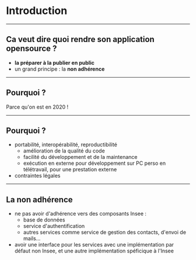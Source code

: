 # Introduction

----

## Ca veut dire quoi rendre son application opensource ?

- **la préparer à la publier en public**
- un grand principe : la **non adhérence**

----

## Pourquoi ?

Parce qu'on est en 2020 !

----

## Pourquoi ?

- portabilité, interopérabilité, reproductibilité 
    - amélioration de la qualité du code
    - facilité du développement et de la maintenance
    - exécution en externe pour développement sur PC perso en télétravail, pour une prestation externe
- contraintes légales

----

## La non adhérence

- ne pas avoir d'adhérence vers des composants Insee :
    - base de données
    - service d'authentification
    - autres services comme service de gestion des contacts, d'envoi de mails...
- avoir une interface pour les services avec une implémentation par défaut non Insee, et une autre implémentation spéficique à l'Insee
